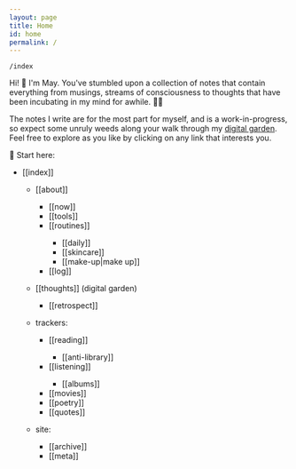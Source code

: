 ```yaml
---
layout: page
title: Home
id: home
permalink: /
---
```


`/index`

<p>Hi! 👋 I'm May. You've stumbled upon a collection of notes that contain everything from musings, streams of consciousness to thoughts that have been incubating in my mind for awhile. 🧠✨ </p>

<p>The notes I write are for the most part for myself, and is a work-in-progress, so expect some unruly weeds along your walk through my <a class="internal-link" href="https://maytrinh.me/growing-my-ideas">digital garden</a>. Feel free to explore as you like by clicking on any link that interests you. </p>

📍 Start here:
<ul>
<li>[[index]]</li>

<ul>
<li>[[about]]</li>
<ul>
<li>[[now]]</li>
<li>[[tools]]</li>
<li>[[routines]]</li>
<ul><li>[[daily]]</li>
<li>[[skincare]]</li>
<li>[[make-up|make up]]</li>
</ul>
<li>[[log]]</li>
</ul>
</ul>

<ul>
<li>[[thoughts]] <span class="subtext">(digital garden)</span></li>
<ul><li>[[retrospect]]</li></ul>
</ul>

<ul>
<li>trackers:</li>

<ul>
<li>[[reading]]</li>
<ul><li>[[anti-library]]</li></ul>
<li>[[listening]]</li>
<ul><li>[[albums]]</li></ul>
<li>[[movies]]</li>
<li>[[poetry]]</li>
<li>[[quotes]]</li>
</ul>
</ul>


<ul>
<li>site:</li>

<ul>
<li>[[archive]]</li>
<li>[[meta]]</li>
</ul>
</ul>

</ul>


<style>
  .wrapper {
    max-width: 58em;
  }
</style>
